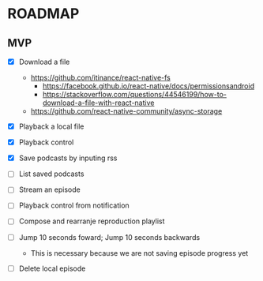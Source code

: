 # ROADMAP

## MVP

- [x] Download a file

  - https://github.com/itinance/react-native-fs
    - https://facebook.github.io/react-native/docs/permissionsandroid
    - https://stackoverflow.com/questions/44546199/how-to-download-a-file-with-react-native
  - https://github.com/react-native-community/async-storage

- [x] Playback a local file

- [x] Playback control

- [x] Save podcasts by inputing rss

- [ ] List saved podcasts

- [ ] Stream an episode

- [ ] Playback control from notification

- [ ] Compose and rearranje reproduction playlist

- [ ] Jump 10 seconds foward; Jump 10 seconds backwards

  - This is necessary because we are not saving episode progress yet

- [ ] Delete local episode
